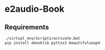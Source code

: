 # e2audio-Book
## Requirements
```bash
./virtual_env/Scripts/activate.bat
pip install ebooklib pyttsx3 beautifulsoup4
```